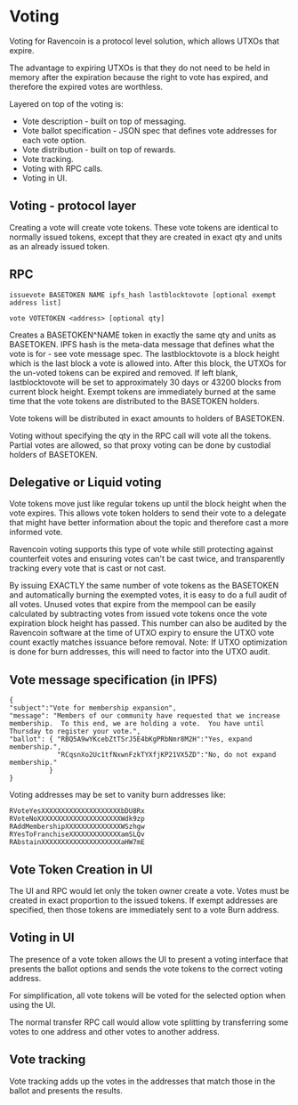 # Voting

Voting for Ravencoin is a protocol level solution, which allows UTXOs that expire.  

The advantage to expiring UTXOs is that they do not need to be held in memory after the expiration because the right to vote has expired, and therefore the expired votes are worthless.

Layered on top of the voting is:
* Vote description - built on top of messaging.
* Vote ballot specification - JSON spec that defines vote addresses for each vote option.
* Vote distribution - built on top of rewards.
* Vote tracking.
* Voting with RPC calls.
* Voting in UI.

## Voting - protocol layer

Creating a vote will create vote tokens.  These vote tokens are identical to normally issued tokens, except that they are created in exact qty and units as an already issued token.

## RPC

```issuevote BASETOKEN NAME ipfs_hash lastblocktovote [optional exempt address list]```

```vote VOTETOKEN <address> [optional qty]```

Creates a BASETOKEN^NAME token in exactly the same qty and units as BASETOKEN.  IPFS hash is the meta-data message that defines what the vote is for - see vote message spec.  The lastblocktovote is a block height which is the last block a vote is allowed into.  After this block, the UTXOs for the un-voted tokens can be expired and removed.  If left blank, lastblocktovote will be set to approximately 30 days or 43200 blocks from current block height.  Exempt tokens are immediately burned at the same time that the vote tokens are distributed to the BASETOKEN holders.

Vote tokens will be distributed in exact amounts to holders of BASETOKEN.

Voting without specifying the qty in the RPC call will vote all the tokens.  Partial votes are allowed, so that proxy voting can be done by custodial holders of BASETOKEN.

## Delegative or Liquid voting
Vote tokens move just like regular tokens up until the block height when the vote expires.  This allows vote token holders to send their vote to a delegate that might have better information about the topic and therefore cast a more informed vote.

Ravencoin voting supports this type of vote while still protecting against counterfeit votes and ensuring votes can't be cast twice, and transparently tracking every vote that is cast or not cast.

By issuing EXACTLY the same number of vote tokens as the BASETOKEN and automatically burning the exempted votes, it is easy to do a full audit of all votes.  Unused votes that expire from the mempool can be easily calculated by subtracting votes from issued vote tokens once the vote expiration block height has passed.  This number can also be audited by the Ravencoin software at the time of UTXO expiry to ensure the UTXO vote count exactly matches issuance before removal.  Note: If UTXO optimization is done for burn addresses, this will need to factor into the UTXO audit.

## Vote message specification (in IPFS)
```
{
"subject":"Vote for membership expansion",
"message": "Members of our community have requested that we increase membership.  To this end, we are holding a vote.  You have until Thursday to register your vote.",
"ballot": { "RBQ5A9wYKcebZtTSrJ5E4bKgPRbNmr8M2H":"Yes, expand membership.",
            "RCqsnXo2Uc1tfNxwnFzkTYXfjKP21VX5ZD":"No, do not expand membership."
          }
}
```

Voting addresses may be set to vanity burn addresses like:
```
RVoteYesXXXXXXXXXXXXXXXXXXXXbDU8Rx
RVoteNoXXXXXXXXXXXXXXXXXXXXXWdk9zp
RAddMembershipXXXXXXXXXXXXXXWSzhgw
RYesToFranchiseXXXXXXXXXXXXXamSLQv
RAbstainXXXXXXXXXXXXXXXXXXXXaHW7mE
```

## Vote Token Creation in UI
The UI and RPC would let only the token owner create a vote.  Votes must be created in exact proportion to the issued tokens.  If exempt addresses are specified, then those tokens are immediately sent to a vote Burn address.

## Voting in UI
The presence of a vote token allows the UI to present a voting interface that presents the ballot options and sends the vote tokens to the correct voting address.

For simplification, all vote tokens will be voted for the selected option when using the UI.

The normal transfer RPC call would allow vote splitting by transferring some votes to one address and other votes to another address.

## Vote tracking
Vote tracking adds up the votes in the addresses that match those in the ballot and presents the results.




